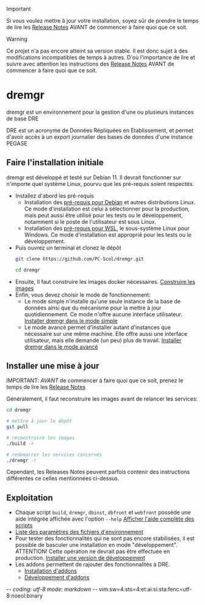 > [!IMPORTANT]
> Si vous voulez mettre à jour votre installation, soyez sûr de prendre le temps
> de lire les [Release Notes](RELEASE-NOTES.md) AVANT de commencer à faire quoi
> que ce soit.

> [!WARNING]
> Ce projet n'a pas encore atteint sa version stable. Il est donc sujet à des
> modifications incompatibles de temps à autres. D'où l'importance de lire et
> suivre avec attention les instructions des [Release Notes](RELEASE-NOTES.md)
> AVANT de commencer à faire quoi que ce soit.

# dremgr

dremgr est un environnement pour la gestion d'une ou plusieurs instances de base
DRE

DRE est un acronyme de Données Répliquées en Etablissement, et permet d'avoir
accès à un export journalier des bases de données d'une instance PEGASE

## Faire l'installation initiale

dremgr est développé et testé sur Debian 11. Il devrait fonctionner sur
n'importe quel système Linux, pourvu que les pré-requis soient respectés.

* Installez d'abord les pré-requis
  * Installation des [pré-requis pour Debian](documentation/00prerequis-linux.md)
    et autres distributions Linux. Ce mode d'installation est celui à
    sélectionner pour la production, mais peut aussi être utilisé pour les tests
    ou le développement, notamment si le poste de l'utilisateur est sous Linux.
  * Installation des [pré-requis pour WSL](documentation/00prerequis-wsl.md), le
    sous-système Linux pour Windows. Ce mode d'installation est approprié pour
    les tests ou le développement.
* Puis ouvrez un terminal et clonez le dépôt
  ~~~sh
  git clone https://github.com/PC-Scol/dremgr.git
  ~~~
  ~~~sh
  cd dremgr
  ~~~
* Ensuite, Il faut construire les images docker nécessaires.
  [Construire les images](documentation/02construire-images.md)
* Enfin, vous devez choisir le mode de fonctionnement:
  * Le mode simple n'installe qu'une seule instance de la base de données ainsi
    que du mécanisme pour la mettre à jour quotidiennement. Ce mode n'offre
    aucune interface utilisateur.
    [Installer dremgr dans le mode simple](documentation/03installation-simple.md)
  * Le mode avancé permet d'installer autant d'instances que nécessaire sur une
    même machine. Elle offre aussi une interface utilisateur, mais elle demande
    (un peu) plus de travail.
    [Installer dremgr dans le mode avancé](documentation/03installation-avancee.md)

## Installer une mise à jour

IMPORTANT: *AVANT* de commencer à faire quoi que ce soit, prenez le temps de
lire les [Release Notes](RELEASE-NOTES.md)

Généralement, il faut reconstruire les images avant de relancer les services:
~~~sh
cd dremgr

# mettre à jour le dépôt
git pull

# reconstruire les images
./build -r

# redémarrer les services concernés
./dremgr -r
~~~
Cependant, les Releases Notes peuvent parfois contenir des instructions
différentes ce celles mentionnées ci-dessus.

## Exploitation

* Chaque script `build`, `dremgr`, `dbinst`, `dbfront` et `webfront` possède une
  aide intégrée affichée avec l'option `--help`
  [Afficher l'aide complète des scripts](documentation/scripts--help.md)
* [Liste des paramètres des fichiers d'environnement](documentation/parametres.md)
* Pour tester des fonctionnalités qui ne sont pas encore stabilisées, il est
  possible de basculer une installation en mode "développement". ATTENTION!
  Cette opération ne devrait pas être effectuée en production.
  [Installer une version de développement](documentation/03installation-avancee.md)
* Les addons permettent de rajouter des fonctionnalités à DRE.
  * [Installation d'addons](documentation/dreaddons.md)
  * [Développement d'addons](documentation/dreaddons-developpement.md)

-*- coding: utf-8 mode: markdown -*- vim:sw=4:sts=4:et:ai:si:sta:fenc=utf-8:noeol:binary